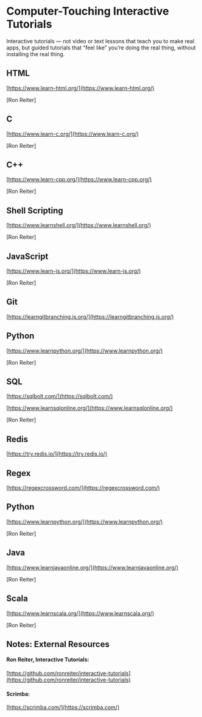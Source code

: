 # Computer-Touching Interactive Tutorials

Interactive tutorials — not video or text lessons that teach you to make real apps, but guided tutorials that “feel like” you’re doing the real thing, without installing the real thing.


## HTML

[https://www.learn-html.org/](https://www.learn-html.org/)

[Ron Reiter]

## C

[https://www.learn-c.org/](https://www.learn-c.org/)

[Ron Reiter]

## C++

[https://www.learn-cpp.org/](https://www.learn-cpp.org/)

[Ron Reiter]

## Shell Scripting

[https://www.learnshell.org/](https://www.learnshell.org/)

[Ron Reiter]

  
## JavaScript

[https://www.learn-js.org/](https://www.learn-js.org/)

[Ron Reiter]

## Git

[https://learngitbranching.js.org/](https://learngitbranching.js.org/)

## Python

[https://www.learnpython.org/](https://www.learnpython.org/)

[Ron Reiter]

## SQL

[https://sqlbolt.com/](https://sqlbolt.com/)

[https://www.learnsqlonline.org/](https://www.learnsqlonline.org/)

[Ron Reiter]

## Redis

[https://try.redis.io/](https://try.redis.io/)

## Regex

[https://regexcrossword.com/](https://regexcrossword.com/)

## Python  

[https://www.learnpython.org/](https://www.learnpython.org/)

[Ron Reiter]

## Java

[https://www.learnjavaonline.org/](https://www.learnjavaonline.org/)

[Ron Reiter]

## Scala

[https://www.learnscala.org/](https://www.learnscala.org/)

[Ron Reiter]

## Notes: External Resources

#### Ron Reiter, Interactive Tutorials:
[https://github.com/ronreiter/interactive-tutorials](https://github.com/ronreiter/interactive-tutorials)

#### Scrimba:
[https://scrimba.com/](https://scrimba.com/)
